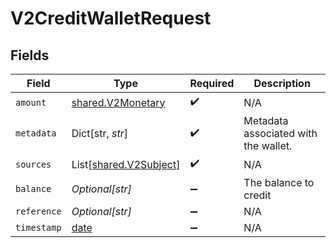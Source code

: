 # V2CreditWalletRequest


## Fields

| Field                                                                | Type                                                                 | Required                                                             | Description                                                          |
| -------------------------------------------------------------------- | -------------------------------------------------------------------- | -------------------------------------------------------------------- | -------------------------------------------------------------------- |
| `amount`                                                             | [shared.V2Monetary](../../models/shared/v2monetary.md)               | :heavy_check_mark:                                                   | N/A                                                                  |
| `metadata`                                                           | Dict[str, *str*]                                                     | :heavy_check_mark:                                                   | Metadata associated with the wallet.                                 |
| `sources`                                                            | List[[shared.V2Subject](../../models/shared/v2subject.md)]           | :heavy_check_mark:                                                   | N/A                                                                  |
| `balance`                                                            | *Optional[str]*                                                      | :heavy_minus_sign:                                                   | The balance to credit                                                |
| `reference`                                                          | *Optional[str]*                                                      | :heavy_minus_sign:                                                   | N/A                                                                  |
| `timestamp`                                                          | [date](https://docs.python.org/3/library/datetime.html#date-objects) | :heavy_minus_sign:                                                   | N/A                                                                  |